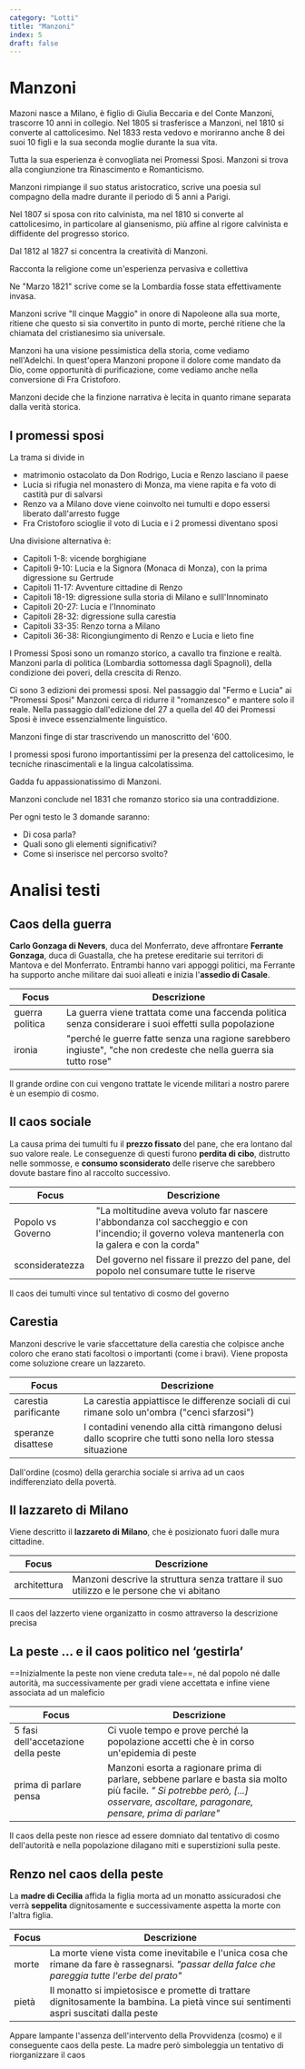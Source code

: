 ```yaml
---
category: "Lotti"
title: "Manzoni"
index: 5
draft: false
---
```


# Manzoni
Mazoni nasce a Milano, è figlio di Giulia Beccaria e del Conte Manzoni, trascorre 10 anni in collegio. Nel 1805 si trasferisce a Manzoni, nel 1810 si converte al cattolicesimo. Nel 1833 resta vedovo e moriranno anche 8 dei suoi 10 figli e la sua seconda moglie durante la sua vita.

Tutta la sua esperienza è convogliata nei Promessi Sposi. Manzoni si trova alla congiunzione tra Rinascimento e Romanticismo.

Manzoni rimpiange il suo status aristocratico, scrive una poesia sul compagno della madre durante il periodo di 5 anni a Parigi.

Nel 1807 si sposa con rito calvinista, ma nel 1810 si converte al cattolicesimo, in particolare al giansenismo, più affine al rigore calvinista e diffidente del progresso storico.

Dal 1812 al 1827 si concentra la creatività di Manzoni.

Racconta la religione come un'esperienza pervasiva e collettiva

Ne "Marzo 1821" scrive come se la Lombardia fosse stata effettivamente invasa.

Manzoni scrive "Il cinque Maggio" in onore di Napoleone alla sua morte, ritiene che questo si sia convertito in punto di morte, perché ritiene che la chiamata del cristianesimo sia universale.

Manzoni ha una visione pessimistica della storia, come vediamo nell'Adelchi. In quest'opera Manzoni propone il dolore come mandato da Dio, come opportunità di purificazione, come vediamo anche nella conversione di Fra Cristoforo.

Manzoni decide che la finzione narrativa è lecita in quanto rimane separata dalla verità storica.

## I promessi sposi
La trama si divide in
- matrimonio ostacolato da Don Rodrigo, Lucia e Renzo lasciano il paese
- Lucia si rifugia nel monastero di Monza, ma viene rapita e fa voto di castità pur di salvarsi
- Renzo va a Milano dove viene coinvolto nei tumulti e dopo essersi liberato dall'arresto fugge
- Fra Cristoforo scioglie il voto di Lucia e i 2 promessi diventano sposi

Una divisione alternativa è:
- Capitoli 1-8: vicende borghigiane
- Capitoli 9-10: Lucia e la Signora (Monaca di Monza), con la prima digressione su Gertrude
- Capitoli 11-17: Avventure cittadine di Renzo
- Capitoli 18-19: digressione sulla storia di Milano e sulll'Innominato
- Capitoli 20-27: Lucia e l'Innominato
- Capitoli 28-32: digressione sulla carestia
- Capitoli 33-35: Renzo torna a Milano
- Capitoli 36-38: Ricongiungimento di Renzo e Lucia e lieto fine


I Promessi Sposi sono un romanzo storico, a cavallo tra finzione e realtà. Manzoni parla di politica (Lombardia sottomessa dagli Spagnoli), della condizione dei poveri, della crescita di Renzo.

Ci sono 3 edizioni dei promessi sposi. Nel passaggio dal "Fermo e Lucia" ai "Promessi Sposi" Manzoni cerca di ridurre il "romanzesco" e mantere solo il reale.
Nella passaggio dall'edizione del 27 a quella del 40 dei Promessi Sposi è invece essenzialmente linguistico.

Manzoni finge di star trascrivendo un manoscritto del '600.

I promessi sposi furono importantissimi per la presenza del cattolicesimo, le tecniche rinascimentali e la lingua calcolatissima.

Gadda fu appassionatissimo di Manzoni. 

Manzoni conclude nel 1831 che romanzo storico sia una contraddizione.

Per ogni testo le 3 domande saranno:
- Di cosa parla?
- Quali sono gli elementi significativi?
- Come si inserisce nel percorso svolto?

# Analisi testi
## Caos della guerra
**Carlo Gonzaga di Nevers**, duca del Monferrato, deve affrontare **Ferrante Gonzaga**, duca di Guastalla, che ha pretese ereditarie sui territori di Mantova e del Monferrato.
Entrambi hanno vari appoggi politici, ma Ferrante ha supporto anche militare dai suoi alleati e inizia l'**assedio di Casale**.


| Focus | Descrizione |
| ----- | ----------- |
| guerra politica | La guerra viene trattata come una faccenda politica senza considerare i suoi effetti sulla popolazione |
| ironia | "perché le guerre fatte senza una ragione sarebbero ingiuste", "che non credeste che nella guerra sia tutto rose" |

Il grande ordine con cui vengono trattate le vicende militari a nostro parere è un esempio di cosmo.

## Il caos sociale
La causa prima dei tumulti fu il **prezzo fissato** del pane, che era lontano dal suo valore reale.
Le conseguenze di questi furono **perdita di cibo**, distrutto nelle sommosse, e **consumo sconsiderato** delle riserve che sarebbero dovute bastare fino al raccolto successivo.

| Focus | Descrizione |
| ----- | ----------- |
| Popolo vs Governo | "La moltitudine aveva voluto far nascere l'abbondanza col saccheggio e con l'incendio; il governo voleva mantenerla con la galera e con la corda" | 
| sconsideratezza | Del governo nel fissare il prezzo del pane, del popolo nel consumare tutte le riserve | 

Il caos dei tumulti vince sul tentativo di cosmo del governo

## Carestia
Manzoni descrive le varie sfaccettature della carestia che colpisce anche coloro che erano stati facoltosi o importanti (come i bravi).
Viene proposta come soluzione creare un lazzareto.


| Focus | Descrizione |
| ----- | ----------- |
| carestia parificante | La carestia appiattisce le differenze sociali di cui rimane solo un'ombra ("cenci sfarzosi") | 
| speranze disattese | I contadini venendo alla città rimangono delusi dallo scoprire che tutti sono nella loro stessa situazione |

Dall'ordine (cosmo) della gerarchia sociale si arriva ad un caos indifferenziato della povertà.

## Il lazzareto di Milano
Viene descritto il **lazzareto di Milano**, che è posizionato fuori dalle mura cittadine.

| Focus | Descrizione |
| ----- | ----------- |
| architettura | Manzoni descrive la struttura senza trattare il suo utilizzo e le persone che vi abitano | 

Il caos del lazzerto viene organizatto in cosmo attraverso la descrizione precisa

## La peste  ... e il caos politico nel ‘gestirla’
==Inizialmente la peste non viene creduta tale==, né dal popolo né dalle autorità, ma successivamente per gradi viene accettata e infine viene associata ad un maleficio

| Focus | Descrizione |
| ----- | ----------- |
| 5 fasi dell'accetazione della peste | Ci vuole tempo e prove perché la popolazione accetti che è in corso un'epidemia di peste |
| prima di parlare pensa | Manzoni esorta a ragionare prima di parlare, sebbene parlare e basta sia molto più facile. *" Si potrebbe però, [...] osservare, ascoltare, paragonare, pensare, prima di parlare"* | 

Il caos della peste non riesce ad essere domniato dal tentativo di cosmo dell'autorità e nella popolazione dilagano miti e superstizioni sulla peste.

## Renzo nel caos della peste
La **madre di Cecilia** affida la figlia morta ad un monatto assicuradosi che verrà **seppelita** dignitosamente e successivamente aspetta la morte con l'altra figlia.

| Focus | Descrizione |
| ----- | ----------- |
| morte | La morte viene vista come inevitabile e l'unica cosa che rimane da fare è rassegnarsi. *"passar della falce che pareggia tutte l'erbe del prato"* | 
| pietà | Il monatto si impietosisce e promette di trattare dignitosamente la bambina. La pietà vince sui sentimenti aspri suscitati dalla peste |

Appare lampante l'assenza dell'intervento della Provvidenza (cosmo) e il conseguente caos della peste. La madre però simboleggia un tentativo di riorganizzare il caos